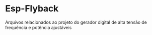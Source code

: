 # Esp-Flyback
Arquivos relacionados ao projeto do gerador digital de alta tensão de frequência e potência ajustáveis
